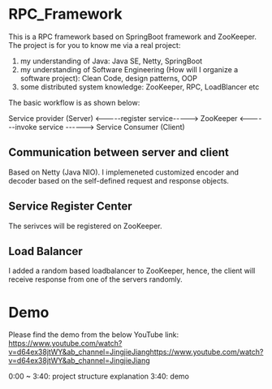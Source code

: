 # RPC_Framework

This is a RPC framework based on SpringBoot framework and ZooKeeper. The project is for you to know me via a real project:  
1) my understanding of Java: Java SE, Netty, SpringBoot 
2) my understanding of Software Engineering (How will I organize a software project): Clean Code, design patterns, OOP  
3) some distributed system knowledge: ZooKeeper, RPC, LoadBlancer etc
 
The basic workflow is as shown below:

Service provider (Server) <-----register service-----> ZooKeeper <------invoke service ------> Service Consumer (Client)

## Communication between server and client
Based on Netty (Java NIO). I implemeneted customized encoder and decoder based on the self-defined request and response objects.

## Service Register Center
The serivces will be registered on ZooKeeper. 

## Load Balancer
I added a random based loadbalancer to ZooKeeper, hence, the client will receive response from one of the servers randomly.

# Demo
Please find the demo from the below YouTube link:
https://www.youtube.com/watch?v=d64ex38jtWY&ab_channel=JingjieJianghttps://www.youtube.com/watch?v=d64ex38jtWY&ab_channel=JingjieJiang

0:00 ~ 3:40: project structure explanation
3:40: demo





